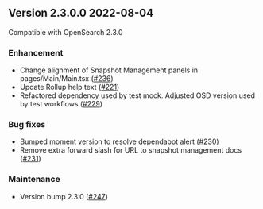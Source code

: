 ## Version 2.3.0.0 2022-08-04

Compatible with OpenSearch 2.3.0
### Enhancement 
* Change alignment of Snapshot Management panels in pages/Main/Main.tsx ([#236](https://github.com/opensearch-project/index-management-dashboards-plugin/pull/236))
* Update Rollup help text ([#221](https://github.com/opensearch-project/index-management-dashboards-plugin/pull/221))
* Refactored dependency used by test mock. Adjusted OSD version used by test workflows ([#229](https://github.com/opensearch-project/index-management-dashboards-plugin/pull/229))

### Bug fixes
* Bumped moment version to resolve dependabot alert ([#230](https://github.com/opensearch-project/index-management-dashboards-plugin/pull/230))
* Remove extra forward slash for URL to snapshot management docs ([#231](https://github.com/opensearch-project/index-management-dashboards-plugin/pull/231))

### Maintenance
* Version bump 2.3.0 ([#247](https://github.com/opensearch-project/index-management-dashboards-plugin/pull/247))